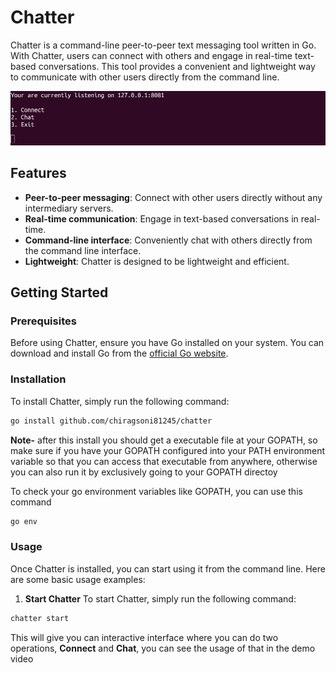 # Chatter

Chatter is a command-line peer-to-peer text messaging tool written in Go. With Chatter, users can connect with others and engage in real-time text-based conversations. This tool provides a convenient and lightweight way to communicate with other users directly from the command line.

![Demo](./demo.png)

## Features

-   **Peer-to-peer messaging**: Connect with other users directly without any intermediary servers.
-   **Real-time communication**: Engage in text-based conversations in real-time.
-   **Command-line interface**: Conveniently chat with others directly from the command line interface.
-   **Lightweight**: Chatter is designed to be lightweight and efficient.

## Getting Started

### Prerequisites

Before using Chatter, ensure you have Go installed on your system. You can download and install Go from the [official Go website](https://golang.org/dl/).

### Installation

To install Chatter, simply run the following command:

```bash
go install github.com/chiragsoni81245/chatter
```

**Note-** after this install you should get a executable file at your GOPATH, so make sure if you have your GOPATH configured into your PATH environment variable so that you can access that executable from anywhere, otherwise you can also run it by exclusively going to your GOPATH directoy

To check your go environment variables like GOPATH, you can use this command

```bash
go env
```

### Usage

Once Chatter is installed, you can start using it from the command line. Here are some basic usage examples:

1. **Start Chatter** To start Chatter, simply run the following command:

```bash
chatter start
```

This will give you can interactive interface where you can do two operations, **Connect** and **Chat**, you can see the usage of that in the demo video
